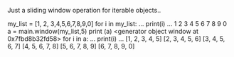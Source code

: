 Just a sliding window operation for iterable objects..


my_list = [1, 2, 3,4,5,6,7,8,9,0]
for i in my_list:
...     print(i)
... 
1
2
3
4
5
6
7
8
9
0
a = main.window(my_list,5)
print (a)
<generator object window at 0x7fbd8b32fd58>
for i in a:
...     print(i)
... 
[1, 2, 3, 4, 5]
[2, 3, 4, 5, 6]
[3, 4, 5, 6, 7]
[4, 5, 6, 7, 8]
[5, 6, 7, 8, 9]
[6, 7, 8, 9, 0]

